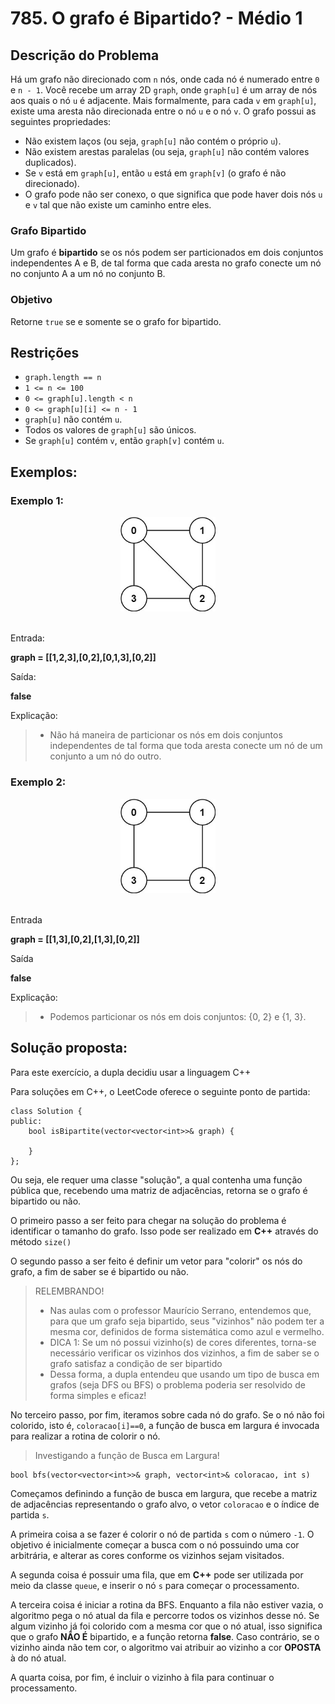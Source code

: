 # 785. O grafo é Bipartido? - Médio 1

## Descrição do Problema

Há um grafo não direcionado com `n` nós, onde cada nó é numerado entre `0` e `n - 1`. Você recebe um array 2D `graph`, onde `graph[u]` é um array de nós aos quais o nó `u` é adjacente. Mais formalmente, para cada `v` em `graph[u]`, existe uma aresta não direcionada entre o nó `u` e o nó `v`. O grafo possui as seguintes propriedades:

- Não existem laços (ou seja, `graph[u]` não contém o próprio `u`).
- Não existem arestas paralelas (ou seja, `graph[u]` não contém valores duplicados).
- Se `v` está em `graph[u]`, então `u` está em `graph[v]` (o grafo é não direcionado).
- O grafo pode não ser conexo, o que significa que pode haver dois nós `u` e `v` tal que não existe um caminho entre eles.

### Grafo Bipartido

Um grafo é **bipartido** se os nós podem ser particionados em dois conjuntos independentes A e B, de tal forma que cada aresta no grafo conecte um nó no conjunto A a um nó no conjunto B.

### Objetivo

Retorne `true` se e somente se o grafo for bipartido.

## Restrições

- `graph.length == n`
- `1 <= n <= 100`
- `0 <= graph[u].length < n`
- `0 <= graph[u][i] <= n - 1`
- `graph[u]` não contém `u`.
- Todos os valores de `graph[u]` são únicos.
- Se `graph[u]` contém `v`, então `graph[v]` contém `u`.

## Exemplos:

### Exemplo 1:

<div style="text-align: center;">
    <img src="../imagens/785graph1.png" alt="grafo1" style="max-width: 30%; height: auto;">
</div>
</br>

Entrada:

**graph = [[1,2,3],[0,2],[0,1,3],[0,2]]**

Saída:

**false**

Explicação:

> - Não há maneira de particionar os nós em dois conjuntos independentes de tal forma que toda aresta conecte um nó de um conjunto a um nó do outro.

### Exemplo 2:

<div style="text-align: center;">
    <img src="../imagens/785graph2.png" alt="grafo1" style="max-width: 30%; height: auto;">
</div>
</br>

Entrada

**graph = [[1,3],[0,2],[1,3],[0,2]]**

Saída

**false**

Explicação:

> - Podemos particionar os nós em dois conjuntos: {0, 2} e {1, 3}.

## Solução proposta:

Para este exercício, a dupla decidiu usar a linguagem C++

Para soluções em C++, o LeetCode oferece o seguinte ponto de partida:

```
class Solution {
public:
    bool isBipartite(vector<vector<int>>& graph) {

    }
};
```

Ou seja, ele requer uma classe "solução", a qual contenha uma função pública que, recebendo uma matriz de adjacências, retorna se o grafo é bipartido ou não.

O primeiro passo a ser feito para chegar na solução do problema é identificar o tamanho do grafo. Isso pode ser realizado em **C++** através do método `size()`

O segundo passo a ser feito é definir um vetor para "colorir" os nós do grafo, a fim de saber se é bipartido ou não.

> RELEMBRANDO!
>
> - Nas aulas com o professor Maurício Serrano, entendemos que, para que um grafo seja bipartido, seus "vizinhos" não podem ter a mesma cor, definidos de forma sistemática como azul e vermelho.
> - DICA 1: Se um nó possui vizinho(s) de cores diferentes, torna-se necessário verificar os vizinhos dos vizinhos, a fim de saber se o grafo satisfaz a condição de ser bipartido
> - Dessa forma, a dupla entendeu que usando um tipo de busca em grafos (seja DFS ou BFS) o problema poderia ser resolvido de forma simples e eficaz!

No terceiro passo, por fim, iteramos sobre cada nó do grafo. Se o nó não foi colorido, isto é, `coloracao[i]==0`, a função de busca em largura é invocada para realizar a rotina de colorir o nó.

> Investigando a função de Busca em Largura!

```
bool bfs(vector<vector<int>>& graph, vector<int>& coloracao, int s)
```

Começamos definindo a função de busca em largura, que recebe a matriz de adjacências representando o grafo alvo, o vetor `coloracao` e o índice de partida `s`.

A primeira coisa a se fazer é colorir o nó de partida `s` com o número `-1`. O objetivo é inicialmente começar a busca com o nó possuindo uma cor arbitrária, e alterar as cores conforme os vizinhos sejam visitados.

A segunda coisa é possuir uma fila, que em **C++** pode ser utilizada por meio da classe `queue`, e inserir o nó `s` para começar o processamento.

A terceira coisa é iniciar a rotina da BFS. Enquanto a fila não estiver vazia, o algoritmo pega o nó atual da fila e percorre todos os vizinhos desse nó. Se algum vizinho já foi colorido com a mesma cor que o nó atual, isso significa que o grafo **NÃO É** bipartido, e a função retorna **false**. Caso contrário, se o vizinho ainda não tem cor, o algoritmo vai atribuir ao vizinho a cor **OPOSTA** à do nó atual.

A quarta coisa, por fim, é incluir o vizinho à fila para continuar o processamento.
